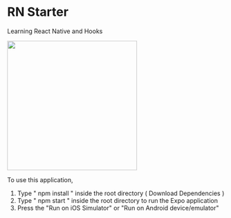 # RN Starter

Learning React Native and Hooks

<img width="300px" src="https://user-images.githubusercontent.com/47877911/92606814-54f98b80-f2ee-11ea-980e-a8efa1b312a1.png">

To use this application,

1. Type " npm install " inside the root directory ( Download Dependencies )
2. Type " npm start " inside the root directory to run the Expo application
3. Press the "Run on iOS Simulator" or "Run on Android device/emulator"
